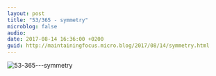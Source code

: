 ```yaml
---
layout: post
title: "53/365 - symmetry"
microblog: false
audio: 
date: 2017-08-14 16:36:00 +0200
guid: http://maintainingfocus.micro.blog/2017/08/14/symmetry.html
---
```

<div class="kg-card-markdown"><p><img src="/wp-content/uploads/2018/04/53-365---symmetry-1024x576.jpg" alt="53-365---symmetry"></p>
</div>
